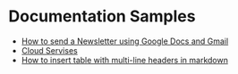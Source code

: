 # Documentation Samples

- [How to send a Newsletter using Google Docs and Gmail](Newsletter/Newsletter.md)
- [Cloud Servises](CloudServices/CloudServices.md)
- [How to insert table with multi-line headers in markdown](Multiheader_table.md)